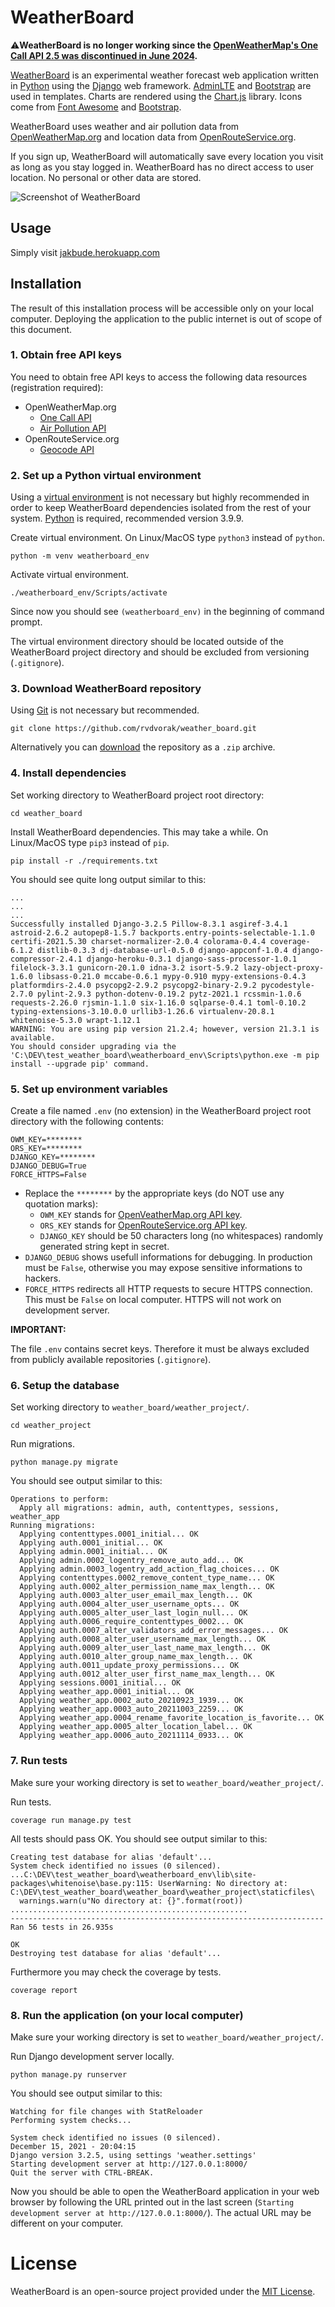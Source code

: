 # WeatherBoard

⚠️**WeatherBoard is no longer working since the [OpenWeatherMap's One Call API 2.5 was discontinued in June 2024](https://openweathermap.org/one-call-transfer).**

[WeatherBoard](https://jakbude.herokuapp.com) is an experimental weather forecast web application written in [Python](https://www.python.org) using the [Django](https://www.djangoproject.com) web framework. [AdminLTE](https://adminlte.io) and [Bootstrap](https://getbootstrap.com) are used in templates. Charts are rendered using the [Chart.js](https://www.chartjs.org) library. Icons come from [Font Awesome](https://fontawesome.com) and [Bootstrap](https://icons.getbootstrap.com).

WeatherBoard uses weather and air pollution data from [OpenWeatherMap.org](https://openweathermap.org) and location data from [OpenRouteService.org](https://openrouteservice.org).

If you sign up, WeatherBoard will automatically save every location you visit as long as you stay logged in. WeatherBoard has no direct access to user location.
No personal or other data are stored. 

![Screenshot of WeatherBoard](screenshot.png "WeatherBoard")

## Usage
Simply visit [jakbude.herokuapp.com](https://jakbude.herokuapp.com)

## Installation
The result of this installation process will be accessible only on your local computer. Deploying the application to the public internet is out of scope of this document.

### 1. Obtain free API keys

You need to obtain free API keys to access the following data resources (registration required):
* OpenWeatherMap.org
  * [One Call API](https://openweathermap.org/api/one-call-api)
  * [Air Pollution API](https://openweathermap.org/api/air-pollution)
* OpenRouteService.org
  * [Geocode API](https://openrouteservice.org/dev/#/api-docs/geocode/)

### 2. Set up a Python virtual environment

Using a [virtual environment](https://docs.djangoproject.com/en/3.2/howto/windows/#setting-up-a-virtual-environment) is not necessary but highly recommended in order to keep WeatherBoard dependencies isolated from the rest of your system. [Python](https://www.python.org/downloads/) is required, recommended version 3.9.9.

Create virtual environment. On Linux/MacOS type `python3` instead of `python`.
```shell
python -m venv weatherboard_env
```
Activate virtual environment.
```shell
./weatherboard_env/Scripts/activate
```
Since now you should see `(weatherboard_env)` in the beginning of command prompt.

The virtual environment directory should be located outside of the WeatherBoard project directory and should be excluded from versioning (`.gitignore`).

### 3. Download WeatherBoard repository
Using [Git](https://git-scm.com) is not necessary but recommended.

```shell
git clone https://github.com/rvdvorak/weather_board.git
```

Alternatively you can [download](https://github.com/rvdvorak/weather_board/archive/refs/heads/main.zip) the repository as a `.zip` archive.

### 4. Install dependencies
Set working directory to WeatherBoard project root directory:
```shell
cd weather_board
```
Install WeatherBoard dependencies. This may take a while.
On Linux/MacOS type `pip3` instead of `pip`.
```shell
pip install -r ./requirements.txt
```

You should see quite long output similar to this:
```shell
...
...
...
Successfully installed Django-3.2.5 Pillow-8.3.1 asgiref-3.4.1 astroid-2.6.2 autopep8-1.5.7 backports.entry-points-selectable-1.1.0 certifi-2021.5.30 charset-normalizer-2.0.4 colorama-0.4.4 coverage-6.1.2 distlib-0.3.3 dj-database-url-0.5.0 django-appconf-1.0.4 django-compressor-2.4.1 django-heroku-0.3.1 django-sass-processor-1.0.1 filelock-3.3.1 gunicorn-20.1.0 idna-3.2 isort-5.9.2 lazy-object-proxy-1.6.0 libsass-0.21.0 mccabe-0.6.1 mypy-0.910 mypy-extensions-0.4.3 platformdirs-2.4.0 psycopg2-2.9.2 psycopg2-binary-2.9.2 pycodestyle-2.7.0 pylint-2.9.3 python-dotenv-0.19.2 pytz-2021.1 rcssmin-1.0.6 requests-2.26.0 rjsmin-1.1.0 six-1.16.0 sqlparse-0.4.1 toml-0.10.2 typing-extensions-3.10.0.0 urllib3-1.26.6 virtualenv-20.8.1 whitenoise-5.3.0 wrapt-1.12.1
WARNING: You are using pip version 21.2.4; however, version 21.3.1 is available.
You should consider upgrading via the 'C:\DEV\test_weather_board\weatherboard_env\Scripts\python.exe -m pip install --upgrade pip' command.
```

### 5. Set up environment variables
Create a file named `.env` (no extension) in the WeatherBoard project root directory with the following contents:
```
OWM_KEY=********
ORS_KEY=********
DJANGO_KEY=********
DJANGO_DEBUG=True
FORCE_HTTPS=False
```
* Replace the ``********`` by the appropriate keys (do NOT use any quotation marks):
  * `OWM_KEY` stands for [OpenVeatherMap.org API key](https://home.openweathermap.org/api_keys).
  * `ORS_KEY` stands for [OpenRouteService.org API key](https://openrouteservice.org/dev/#/home).
  * `DJANGO_KEY` should be 50 characters long (no whitespaces) randomly generated string kept in secret.
* `DJANGO_DEBUG` shows usefull informations for debugging. In production must be `False`, otherwise you may expose sensitive informations to hackers.
* `FORCE_HTTPS` redirects all HTTP requests to secure HTTPS connection. This must be `False` on local computer. HTTPS will not work on development server.

**IMPORTANT:**

The file `.env` contains secret keys. Therefore it must be always excluded from publicly available repositories (`.gitignore`).

### 6. Setup the database
Set working directory to `weather_board/weather_project/`.
```shell
cd weather_project
```
Run migrations.
```shell
python manage.py migrate
```
You should see output similar to this:
```shell
Operations to perform:
  Apply all migrations: admin, auth, contenttypes, sessions, weather_app
Running migrations:
  Applying contenttypes.0001_initial... OK
  Applying auth.0001_initial... OK
  Applying admin.0001_initial... OK
  Applying admin.0002_logentry_remove_auto_add... OK
  Applying admin.0003_logentry_add_action_flag_choices... OK
  Applying contenttypes.0002_remove_content_type_name... OK
  Applying auth.0002_alter_permission_name_max_length... OK
  Applying auth.0003_alter_user_email_max_length... OK
  Applying auth.0004_alter_user_username_opts... OK
  Applying auth.0005_alter_user_last_login_null... OK
  Applying auth.0006_require_contenttypes_0002... OK
  Applying auth.0007_alter_validators_add_error_messages... OK
  Applying auth.0008_alter_user_username_max_length... OK
  Applying auth.0009_alter_user_last_name_max_length... OK
  Applying auth.0010_alter_group_name_max_length... OK
  Applying auth.0011_update_proxy_permissions... OK
  Applying auth.0012_alter_user_first_name_max_length... OK
  Applying sessions.0001_initial... OK
  Applying weather_app.0001_initial... OK
  Applying weather_app.0002_auto_20210923_1939... OK
  Applying weather_app.0003_auto_20211003_2259... OK
  Applying weather_app.0004_rename_favorite_location_is_favorite... OK
  Applying weather_app.0005_alter_location_label... OK
  Applying weather_app.0006_auto_20211114_0933... OK
```

### 7. Run tests
Make sure your working directory is set to `weather_board/weather_project/`.

Run tests.
```shell
coverage run manage.py test
```
All tests should pass OK. You should see output similar to this:
```shell
Creating test database for alias 'default'...
System check identified no issues (0 silenced).
...C:\DEV\test_weather_board\weatherboard_env\lib\site-packages\whitenoise\base.py:115: UserWarning: No directory at: C:\DEV\test_weather_board\weather_board\weather_project\staticfiles\
  warnings.warn(u"No directory at: {}".format(root))
.....................................................
----------------------------------------------------------------------
Ran 56 tests in 26.935s

OK
Destroying test database for alias 'default'...
```
Furthermore you may check the coverage by tests.
```shell
coverage report
```

### 8. Run the application (on your local computer)
Make sure your working directory is set to `weather_board/weather_project/`.

Run Django development server locally.
```shell
python manage.py runserver
```
You should see output similar to this:
```shell
Watching for file changes with StatReloader
Performing system checks...

System check identified no issues (0 silenced).
December 15, 2021 - 20:04:15
Django version 3.2.5, using settings 'weather.settings'
Starting development server at http://127.0.0.1:8000/
Quit the server with CTRL-BREAK.
```
Now you should be able to open the WeatherBoard application in your web browser by following the URL printed out in the last screen (`Starting development server at http://127.0.0.1:8000/`). The actual URL may be different on your computer.

# License
WeatherBoard is an open-source project provided under the [MIT License](LICENSE.txt).
